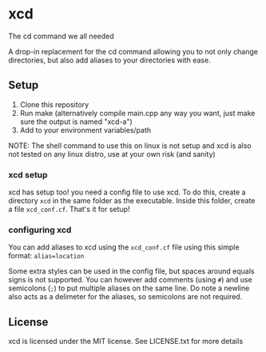 # xcd

The cd command we all needed

A drop-in replacement for the cd command allowing you to not only change directories, but also add aliases to your directories with ease.

## Setup

1. Clone this repository
2. Run make (alternatively compile main.cpp any way you want, just make sure the output is named "xcd-a")
3. Add to your environment variables/path

NOTE: The shell command to use this on linux is not setup and xcd is also not tested on any linux distro, use at your own risk (and sanity)

### xcd setup

xcd has setup too! you need a config file to use xcd. To do this, create a directory `xcd` in the same folder as the executable. Inside this folder, create a file `xcd_conf.cf`. That's it for setup!

### configuring xcd

You can add aliases to xcd using the `xcd_conf.cf` file using this simple format: `alias=location`

Some extra styles can be used in the config file, but spaces around equals signs is not supported. You can however add comments (using `#`) and use semicolons (`;`) to put multiple aliases on the same line. Do note a newline also acts as a delimeter for the aliases, so semicolons are not required.

## License

xcd is licensed under the MIT license. See LICENSE.txt for more details
